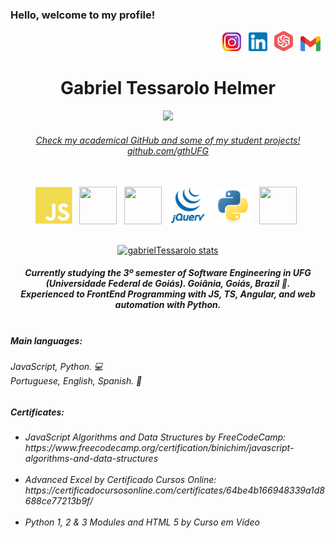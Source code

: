 ### Hello, welcome to my profile!

<div align="right">
  <a href="https://www.instagram.com/gabriel_tsrl/"><img width="30" height="30" src="instagram-logo.png"></a>&nbsp;&nbsp;
  <a href="https://www.linkedin.com/in/gabriel-tessarolo-helmer-6a8034292/"><img width="30" height="30" src="linkedin-logo.png"></a>&nbsp;&nbsp;
  <a href="https://www.codewars.com/users/gabrielTessarolo"><img width="30" height="32" src="codewars-logo.png"></a>&nbsp;&nbsp;
  <a href="mailto:gabriel.tessarolo.h@gmail.com"><img width="32" height="24" src="gmail-logo.png"></a>&nbsp;&nbsp;
</div>

<div align="center">
  <h1>Gabriel Tessarolo Helmer</h1>

<div align="center">
    <a href="https://github.com/gthUFG"><img src="https://github.com/gthUFG.png" width="80"><h6>Check my academical GitHub and some of my student projects!<br><a href="https://github.com/gthUFG">github.com/gthUFG</a></h6></a>
</div>

<br>
<img width="60" height="60" src="https://raw.githubusercontent.com/devicons/devicon/master/icons/javascript/javascript-plain.svg">&nbsp&nbsp
<img width="60" height="60" src="https://cdn.jsdelivr.net/gh/devicons/devicon@latest/icons/typescript/typescript-original.svg">&nbsp&nbsp
<img width="60" height="60" src="https://cdn.jsdelivr.net/gh/devicons/devicon@latest/icons/angular/angular-original.svg">&nbsp&nbsp
<img width="60" height="60" src="https://github.com/devicons/devicon/blob/master/icons/jquery/jquery-plain-wordmark.svg">&nbsp&nbsp
<img width="60" height="60" src="https://github.com/devicons/devicon/blob/master/icons/python/python-original.svg">&nbsp&nbsp
<img width="60" height="60" src="https://cdn.jsdelivr.net/gh/devicons/devicon@latest/icons/selenium/selenium-original.svg">&nbsp&nbsp
<!--   <img width="60" height="60" src="https://github.com/devicons/devicon/blob/master/icons/css3/css3-original.svg">&nbsp&nbsp -->
<!--   <img width="60" height="60" src="https://github.com/devicons/devicon/blob/master/icons/bootstrap/bootstrap-original.svg">&nbsp&nbsp -->
<!--   <img width="60" height="60" src="https://github.com/devicons/devicon/blob/master/icons/react/react-original.svg">&nbsp&nbsp -->
<!--   <img width="60" height="60" src="https://github.com/devicons/devicon/blob/master/icons/html5/html5-original.svg">&nbsp&nbsp -->

<h2></h2>

[![gabrielTessarolo stats](https://github-readme-stats.vercel.app/api?username=gabrielTessarolo)](https://github.com/gabrielTessarolo/github-readme-stats)
<h5>Currently studying the 3º semester of Software Engineering in UFG (Universidade Federal de Goiás). Goiânia, Goiás, Brazil 🧭.<br>Experienced to FrontEnd Programming with JS, TS, Angular, and web automation with Python.<br><br> </h5>
  
  
</div>

<div align="center">

 <!--<img src="https://github-readme-stats.vercel.app/api?username=gabrielTessarolo&theme=blue-green&show_icons=true&hide_border=true&count_private=true" alt="gabrielTessarolo's GitHub Stats" width="278"/>
 <img src="https://github-readme-stats.vercel.app/api/top-langs/?username=gabrielTessarolo&theme=blue-green&show_icons=true&hide_border=true&layout=compact" alt="gabrielTessarolo's GitHub Stats" width="250"/>
 <img src="https://github-readme-streak-stats.herokuapp.com/?user=gabrielTessarolo&theme=blue-green&hide_border=true" alt="gabrielTessarolo's GitHub Stats" width="295"/>-->
</div>

<h5>Main languages:<h5>
<h6>JavaScript, Python. 💻 <br>
Portuguese, English, Spanish. 📖</h6>
<h5>Certificates:</h5>
<ul>
<h6><li>JavaScript Algorithms and Data Structures by FreeCodeCamp: https://www.freecodecamp.org/certification/binichim/javascript-algorithms-and-data-structures</li><br>
<li>Advanced Excel by Certificado Cursos Online: https://certificadocursosonline.com/certificates/64be4b166948339a1d8688ce77213b9f/</li><br>
<li>Python 1, 2 & 3 Modules and HTML 5 by Curso em Vídeo</li></h6>
</ul>



